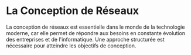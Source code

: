 # La Conception de Réseaux

La conception de réseaux est essentielle dans le monde de la technologie moderne, car elle permet de répondre aux besoins en constante évolution des entreprises et de l'informatique. Une approche structurée est nécessaire pour atteindre les objectifs de conception.



